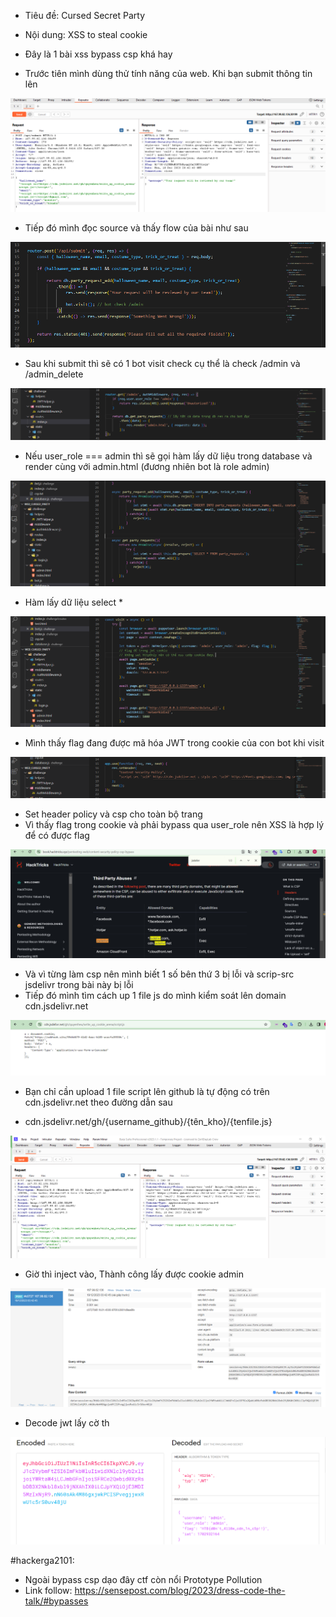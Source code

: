 - Tiêu đề: Cursed Secret Party
- Nội dung: XSS to steal cookie

- Đây là 1 bài xss bypass csp khá hay 
- Trước tiên mình dùng thử tính năng của web. Khi bạn submit thông tin lên 

![Alt text](<../image/21.2.png>)

- Tiếp đó mình đọc source và thấy flow của bài như sau

![Alt text](<../image/21.3.png>)

- Sau khi submit thì sẽ có 1 bot visit check cụ thể là check /admin và /admin_delete

![Alt text](<../image/21.4.png>)

- Nếu user_role === admin thì sẽ gọi hàm lấy dữ liệu trong database và render cùng với admin.html (đương nhiên bot là role admin)

![Alt text](<../image/21.5.png>)

- Hàm lấy dữ liệu select * 

![Alt text](<../image/21.7.png>)

- Mình thấy flag đang được mã hóa JWT trong cookie của con bot khi visit

![Alt text](<../image/21.6.png>)

- Set header policy và csp cho toàn bộ trang
- Vì thấy flag trong cookie và phải bypass qua user_role nên XSS là hợp lý để có được flag 

![Alt text](<../image/21.8.png>)

- Và vì từng làm csp nên mình biết 1 số bên thứ 3 bị lỗi và scrip-src jsdelivr trong bài này bị lỗi 
- Tiếp đó mình tìm cách up 1 file js do mình kiểm soát lên domain cdn.jsdelivr.net 

![Alt text](<../image/21.9.png>)

- Bạn chỉ cần upload 1 file script lên github là tự động có trên cdn.jsdelivr.net theo đường dẫn sau 
+ cdn.jsdelivr.net/gh/{username_github}/{tên_kho}/{tenfile.js}

![Alt text](<../image/21.10.png>)

- Giờ thì inject vào, Thành công lấy được cookie admin

![Alt text](<../image/21.11.png>)

- Decode jwt lấy cờ th

![Alt text](<../image/21.12.png>)

#hackerga2101:
- Ngoài bypass csp dạo đây ctf còn nổi Prototype Pollution
- Link follow: https://sensepost.com/blog/2023/dress-code-the-talk/#bypasses
